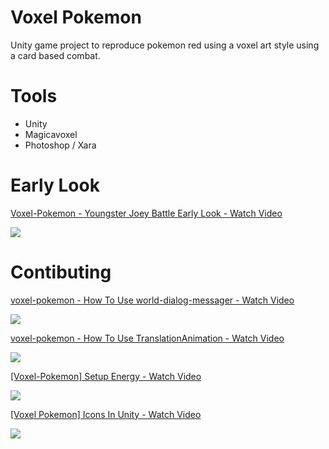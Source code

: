# Voxel Pokemon
Unity game project to reproduce pokemon red using a voxel art style using a card based combat.

# Tools
* Unity
* Magicavoxel
* Photoshop / Xara

# Early Look

<a href="https://www.loom.com/share/f53a54d0b80b4e32a4f76bde84a9693a">
  <p>Voxel-Pokemon - Youngster Joey Battle Early Look - Watch Video</p>
  <img style="max-width:300px;" src="https://cdn.loom.com/sessions/thumbnails/f53a54d0b80b4e32a4f76bde84a9693a-with-play.gif">
</a>
  
# Contibuting

<a href="https://www.loom.com/share/4d6a5e2b579b45319cdbc3243deb367b">
  <p>voxel-pokemon - How To Use world-dialog-messager - Watch Video</p>
  <img style="max-width:300px;" src="https://cdn.loom.com/sessions/thumbnails/4d6a5e2b579b45319cdbc3243deb367b-with-play.gif">
</a>

<a href="https://www.loom.com/share/a558351138b34629884924bb0ba5c2c8">
  <p>voxel-pokemon - How To Use TranslationAnimation - Watch Video</p>
  <img style="max-width:300px;" src="https://cdn.loom.com/sessions/thumbnails/a558351138b34629884924bb0ba5c2c8-with-play.gif">
</a>

<a href="https://www.loom.com/share/1fa79c83ba064ecd8b7da3185ddd7148">
  <p>[Voxel-Pokemon] Setup Energy - Watch Video</p>
  <img style="max-width:300px;" src="https://cdn.loom.com/sessions/thumbnails/1fa79c83ba064ecd8b7da3185ddd7148-with-play.gif">
</a>

<a href="https://www.loom.com/share/8e5aab78c436437188791ebc60e9d60a">
  <p>[Voxel Pokemon] Icons In Unity - Watch Video</p>
  <img style="max-width:300px;" src="https://cdn.loom.com/sessions/thumbnails/8e5aab78c436437188791ebc60e9d60a-with-play.gif">
</a>
